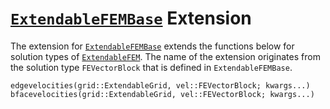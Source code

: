 # [`ExtendableFEMBase`](https://github.com/chmerdon/ExtendableFEMBase.jl/) Extension

The extension for [`ExtendableFEMBase`](https://github.com/chmerdon/ExtendableFEMBase.jl/) extends the functions below for solution types of [`ExtendableFEM`](https://github.com/chmerdon/ExtendableFEM.jl/).
The name of the extension originates from the solution type `FEVectorBlock` that is defined in `ExtendableFEMBase`.

```@docs
edgevelocities(grid::ExtendableGrid, vel::FEVectorBlock; kwargs...)
bfacevelocities(grid::ExtendableGrid, vel::FEVectorBlock; kwargs...)
```
